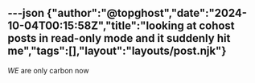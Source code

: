 ---json
{"author":"@topghost","date":"2024-10-04T00:15:58Z","title":"looking at cohost posts in read-only mode and it suddenly hit me","tags":[],"layout":"layouts/post.njk"}
---
*WE* are only carbon now
